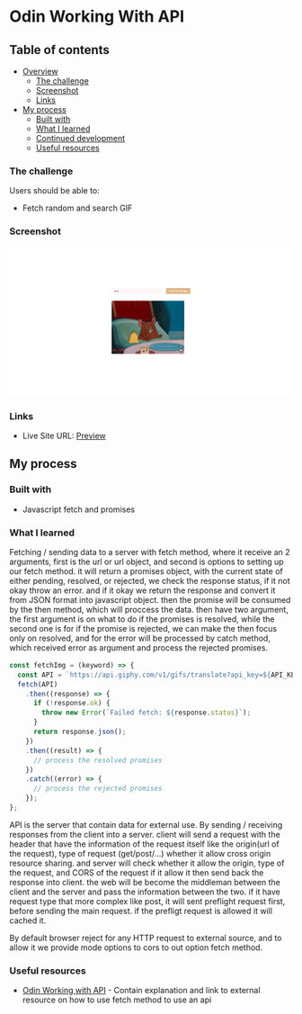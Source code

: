 # Odin Working With API

## Table of contents

- [Overview](#overview)
  - [The challenge](#the-challenge)
  - [Screenshot](#screenshot)
  - [Links](#links)
- [My process](#my-process)
  - [Built with](#built-with)
  - [What I learned](#what-i-learned)
  - [Continued development](#continued-development)
  - [Useful resources](#useful-resources)

### The challenge

Users should be able to:

- Fetch random and search GIF

### Screenshot

![](./src/asset/api-ui.png)

### Links

- Live Site URL: [Preview](https://azanra.github.io/odin-working-with-api/)

## My process

### Built with

- Javascript fetch and promises

### What I learned

Fetching / sending data to a server with fetch method, where it receive an 2 arguments, first is the url or url object, and second is options to setting up our fetch method. it will return a promises object, with the current state of either pending, resolved, or rejected, we check the response status, if it not okay throw an error. and if it okay we return the response and convert it from JSON format into javascript object. then the promise will be consumed by the then method, which will proccess the data. then have two argument, the first argument is on what to do if the promises is resolved, while the second one is for if the promise is rejected, we can make the then focus only on resolved, and for the error will be processed by catch method, which received error as argument and process the rejected promises.

```js
const fetchImg = (keyword) => {
  const API = `https://api.giphy.com/v1/gifs/translate?api_key=${API_KEY}&s=${keyword}`;
  fetch(API)
    .then((response) => {
      if (!response.ok) {
        throw new Error(`Failed fetch: ${response.status}`);
      }
      return response.json();
    })
    .then((result) => {
      // process the resolved promises
    })
    .catch((error) => {
      // process the rejected promises
    });
};
```

API is the server that contain data for external use. By sending / receiving responses from the client into a server. client will send a request with the header that have the information of the request itself like the origin(url of the request), type of request (get/post/...) whether it allow cross origin resource sharing. and server will check whether it allow the origin, type of the request, and CORS of the request if it allow it then send back the response into client. the web will be become the middleman between the client and the server and pass the information between the two. if it have request type that more complex like post, it will sent preflight request first, before sending the main request. if the prefligt request is allowed it will cached it.

By default browser reject for any HTTP request to external source, and to allow it we provide mode options to cors to out option fetch method.

### Useful resources

- [Odin Working with API](https://www.theodinproject.com/lessons/node-path-javascript-working-with-apis) - Contain explanation and link to external resource on how to use fetch method to use an api
